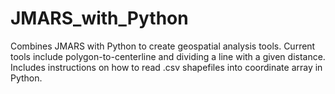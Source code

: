 # JMARS_with_Python
Combines JMARS with Python to create geospatial analysis tools. Current tools include polygon-to-centerline and dividing a line with a given distance. Includes instructions on how to read .csv shapefiles into coordinate array in Python. 
